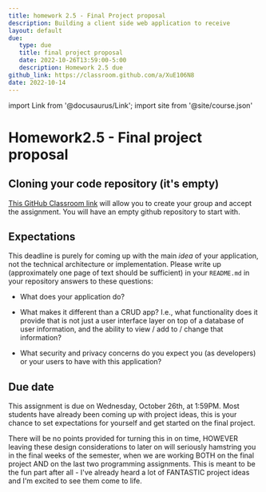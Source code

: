 ```yaml
---
title: homework 2.5 - Final Project proposal
description: Building a client side web application to receive 
layout: default
due:
   type: due
   title: final project proposal
   date: 2022-10-26T13:59:00-5:00
   description: Homework 2.5 due
github_link: https://classroom.github.com/a/XuE106N8
date: 2022-10-14
---
```

import Link from '@docusaurus/Link';
import site from '@site/course.json'

# Homework2.5 - Final project proposal


## Cloning your code repository (it's empty)

[This GitHub Classroom link](https://classroom.github.com/a/XuE106N8) will allow you to create your group and accept the assignment. You will have an empty github repository to start with.

## Expectations

This deadline is purely for coming up with the main _idea_ of your application, not the technical architecture or implementation. Please write up (approximately one page of text should be sufficient) in your `README.md` in your repository answers to these questions:

* What does your application do?

* What makes it different than a CRUD app? I.e., what functionality does it provide that is not just a user interface layer on top of a database of user information, and the ability to view / add to / change that information?

* What security and privacy concerns do you expect you (as developers) or your users to have with this application?


## Due date

This assignment is due on Wednesday, October 26th, at 1:59PM. Most students have already been coming up with project ideas, this is your chance to set expectations for yourself and get started on the final project.

There will be no points provided for turning this in on time, HOWEVER leaving these design considerations to later on will seriously hamstring you in the final weeks of the semester, when we are working BOTH on the final project AND on the last two programming assignments. This is meant to be the fun part after all - I've already heard a lot of FANTASTIC project ideas and I'm excited to see them come to life.